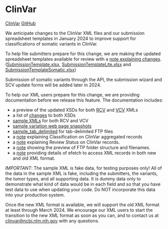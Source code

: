 # ClinVar
[ClinVar](https://www.ncbi.nlm.nih.gov/clinvar/) [GitHub](https://github.com/ncbi/clinvar)

We anticipate changes to the ClinVar XML files and our submission spreadsheet templates in January 2024 to improve support for classifications of somatic variants in ClinVar.

To help file submitters prepare for this change, we are making the updated spreadsheet templates available for review with a [note explaining changes](submission_templates/README.md).
([SubmissionTemplate.xlsx](submission_templates/SubmissionTemplate.xlsx), [SubmissionTemplateLite.xlsx](submission_templates/SubmissionTemplateLite.xlsx) and [SubmissionTemplateSomatic.xlsx](submission_templates/SubmissionTemplateSomatic.xlsx))

Submission of somatic variants through the API, the submission wizard and SCV update forms will be added later in 2024.

To help our XML users prepare for this change, we are providing documentation before we release this feature. The documentation includes:
- a preview of the updated XSDs for both [RCV](xsds_preview/clinvar_public.xsd) and [VCV](xsds_preview/variation_archive.xsd) XMLs
- a list of [changes](xsds_preview/xsd_change_highlights.xlsx) to both XSDs 
- [sample XMLs](sample_xmls/) for both RCV and VCV
- [sample variation web page snapshots](sample_web_snapshots/)
- [sample_tab_delimited](sample_tab_delimited/) for tab-delimited FTP files
- a [note](ClassificationOnClinVar.md) explaining Classification on ClinVar aggregated records
- a [note](ReviewStatus.md) explaining Review Status on ClinVar records.
- a [note](FTPSiteChanges.md) showing the preview of FTP folder structure and filenames.
- a [note](E-utilities.md) providing details of efetch to access XML records in both new and old XML format.

*IMPORTANT*: The sample XML is fake data, for testing purposes only! All of the data in the sample XML is fake, including the submitters, the variants, the tumor types, and all supporting data. It is dummy data only to demonstrate what kind of data would be in each field and so that you have test data to use when updating your code. Do NOT incorporate this data into your production system.

Once the new XML format is available, we will support the old XML format at least through March 2024. We encourage our XML users to start the transition to the new XML format as soon as you can, and to contact us at clinvar@ncbi.nlm.nih.gov with any questions.
